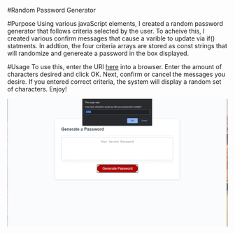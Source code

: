 #Random Password Generator

#Purpose
Using various javaScript elements, I created a random password generator that follows criteria selected by the user.
To acheive this, I created various confirm messages that cause a varible to update via if() statments.
In addtion, the four criteria arrays are stored as const strings that will randomize and genereate a password in the box displayed.

#Usage
To use this, enter the URl <a href="https://perkyderm.github.io/PasswordGenerator/">here</a> into a browser. Enter the amount of characters desired and click OK. Next, confirm or cancel the messages you desire. If you entered correct criteria, the system will display a random set of characters. Enjoy!

![alt text](./screenshot.png)
